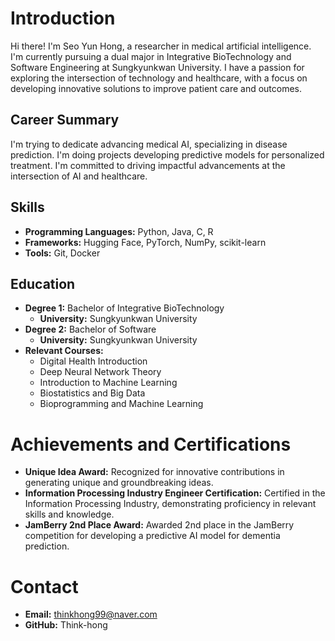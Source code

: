 # Introduction

Hi there! I'm Seo Yun Hong, a researcher in medical artificial intelligence. I'm currently pursuing a dual major in Integrative BioTechnology and Software Engineering at Sungkyunkwan University. I have a passion for exploring the intersection of technology and healthcare, with a focus on developing innovative solutions to improve patient care and outcomes.

## Career Summary

I'm trying to dedicate advancing medical AI, specializing in disease prediction. I'm doing projects developing predictive models for personalized treatment. I'm committed to driving impactful advancements at the intersection of AI and healthcare.


## Skills

- **Programming Languages:** Python, Java, C, R
- **Frameworks:** Hugging Face, PyTorch, NumPy, scikit-learn
- **Tools:** Git, Docker

## Education

- **Degree 1:** Bachelor of Integrative BioTechnology
  - **University:** Sungkyunkwan University
- **Degree 2:** Bachelor of Software
  - **University:** Sungkyunkwan University
- **Relevant Courses:**
  - Digital Health Introduction
  - Deep Neural Network Theory
  - Introduction to Machine Learning
  - Biostatistics and Big Data
  - Bioprogramming and Machine Learning


# Achievements and Certifications

- **Unique Idea Award:** Recognized for innovative contributions in generating unique and groundbreaking ideas.
- **Information Processing Industry Engineer Certification:** Certified in the Information Processing Industry, demonstrating proficiency in relevant skills and knowledge.
- **JamBerry 2nd Place Award:** Awarded 2nd place in the JamBerry competition for developing a predictive AI model for dementia prediction.

# Contact

- **Email:** thinkhong99@naver.com
- **GitHub:** Think-hong

